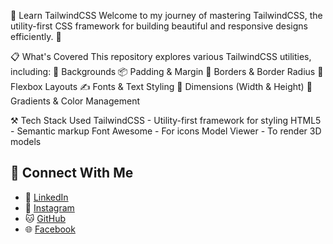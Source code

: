 🌟 Learn TailwindCSS
Welcome to my journey of mastering TailwindCSS, the utility-first CSS framework for building beautiful and responsive designs efficiently. 🚀

📋 What's Covered
This repository explores various TailwindCSS utilities, including:
🎨 Backgrounds
📦 Padding & Margin
🔲 Borders & Border Radius
🧱 Flexbox Layouts
✍️ Fonts & Text Styling
📐 Dimensions (Width & Height)
🌈 Gradients & Color Management

⚒️ Tech Stack Used
TailwindCSS - Utility-first framework for styling
HTML5 - Semantic markup
Font Awesome - For icons
Model Viewer - To render 3D models

## 🔗 **Connect With Me**  
- 💼 [LinkedIn](https://www.linkedin.com/in/muhamad-rifai-553a212a7)  
- 📸 [Instagram](https://www.instagram.com/mr.user404_?igsh=eTF2djZuNTJmdmd5)  
- 🐱 [GitHub](https://github.com/Rifaiiii04/simple-3D-model.git)  
- 🌐 [Facebook](https://www.facebook.com/ericko.anjaymabar)  

